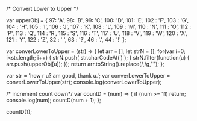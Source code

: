 /* Convert Lower to Upper */

var upperObj = {
  97: 'A',
  98: 'B',
  99: 'C',
  100: 'D',
  101: 'E',
  102	: 'F',
  103	: 'G',
  104	: 'H',
  105	: 'I',
  106	: 'J',
  107	: 'K',
  108	: 'L',
  109	: 'M',
  110	: 'N',
  111	: 'O',
  112	: 'P',
  113	: 'Q',
  114	: 'R',
  115	: 'S',
  116	: 'T',
  117	: 'U',
  118	: 'V',
  119	: 'W',
  120	: 'X',
  121	: 'Y',
  122	: 'Z',
  32  : ' ',
  63  : '?',
  46  : '.',
  44  : '!'
};

var converLowerToUpper = (str) => {
  let arr = [];
  let strN = [];
  for(var i=0; i<str.length; i++) {
    strN.push( str.charCodeAt(i) );
  }
  strN.filter(function(u) {
    arr.push(upperObj[u]);
  });
 return arr.toString().replace(/\,/g,"");
};

var str = 'how r u? am good, thank u.';
var converLowerToUpper = converLowerToUpper(str);
console.log(converLowerToUpper);

/* increment count down*/
var countD = (num) => {
  if (num >= 11) return;
  console.log(num);
  countD(num + 1);
};

countD(1);
